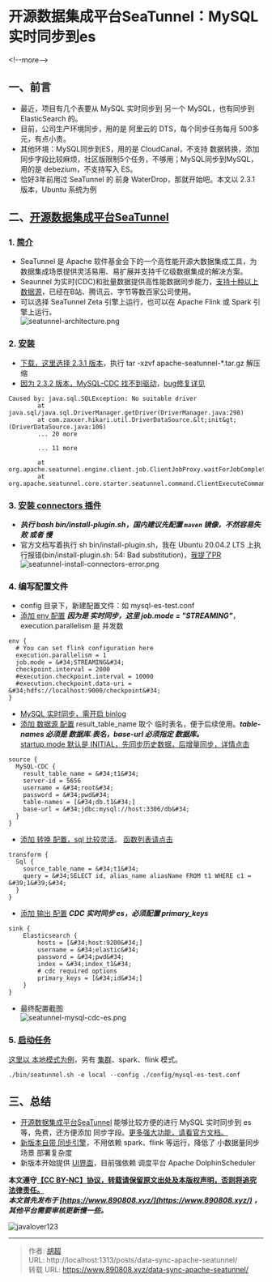 # 开源数据集成平台SeaTunnel：MySQL实时同步到es


&lt;!--more--&gt;

## 一、前言
- 最近，项目有几个表要从 MySQL 实时同步到 另一个 MySQL，也有同步到 ElasticSearch 的。
- 目前，公司生产环境同步，用的是 阿里云的 DTS，每个同步任务每月 500多元，有点小贵。
- 其他环境：MySQL同步到ES，用的是 CloudCanal，不支持 数据转换，添加同步字段比较麻烦，社区版限制5个任务，不够用；MySQL同步到MySQL，用的是 debezium，不支持写入 ES。
- 恰好3年前用过 SeaTunnel 的 前身 WaterDrop，那就开始吧。本文以 2.3.1 版本，Ubuntu 系统为例

## 二、[开源数据集成平台SeaTunnel](https://github.com/apache/seatunnel)
### 1. [简介](https://seatunnel.apache.org/docs/2.3.1/about)   
- SeaTunnel 是 Apache 软件基金会下的一个高性能开源大数据集成工具，为数据集成场景提供灵活易用、易扩展并支持千亿级数据集成的解决方案。
- Seaunnel 为实时(CDC)和批量数据提供高性能数据同步能力，[支持十种以上数据源](https://seatunnel.apache.org/docs/2.3.1/Connector-v2-release-state)，已经在B站、腾讯云、字节等数百家公司使用。 
- 可以选择 SeaTunnel Zeta 引擎上运行，也可以在 Apache Flink 或 Spark 引擎上运行。   
![seatunnel-architecture.png](https://img.890808.xyz/file/javalover123/2023/07/seatunnel-architecture.png)


### 2. [安装](https://seatunnel.apache.org/docs/2.3.1/start-v2/locally/deployment#step-1-prepare-the-environment)
- [下载，这里选择 2.3.1 版本](https://seatunnel.apache.org/download/)，执行 tar -xzvf apache-seatunnel-*.tar.gz 解压缩  
- [因为 2.3.2 版本，MySQL-CDC 找不到驱动](https://github.com/apache/seatunnel/issues/4959)，[bug修复详见](https://github.com/apache/seatunnel/pull/4945/files)   
```
Caused by: java.sql.SQLException: No suitable driver
        at java.sql/java.sql.DriverManager.getDriver(DriverManager.java:298)
        at com.zaxxer.hikari.util.DriverDataSource.&lt;init&gt;(DriverDataSource.java:106)
        ... 20 more

        ... 11 more

        at org.apache.seatunnel.engine.client.job.ClientJobProxy.waitForJobComplete(ClientJobProxy.java:122)
        at org.apache.seatunnel.core.starter.seatunnel.command.ClientExecuteCommand.execute(ClientExecuteCommand.java:181)
```

### 3. [安装 connectors 插件](https://seatunnel.apache.org/docs/2.3.1/start-v2/locally/deployment#step-3-install-connectors-plugin)
- ***执行 bash bin/install-plugin.sh，国内建议先配置 `maven` 镜像，不然容易失败 或者 慢***
- 官方文档写着执行 sh bin/install-plugin.sh，我在 Ubuntu 20.04.2 LTS 上执行报错(bin/install-plugin.sh: 54: Bad substitution)，[我提了PR](https://github.com/apache/seatunnel-website/pull/253)   
![seatunnel-install-connectors-error.png](https://img.890808.xyz/file/javalover123/2023/07/seatunnel-install-connectors-error.png)


### 4. 编写配置文件
- config 目录下，新建配置文件：如 mysql-es-test.conf
- [添加 env 配置](https://seatunnel.apache.org/docs/2.3.1/start-v2/locally/quick-start-seatunnel-engine#step-2-add-job-config-file-to-define-a-job)
***因为是 实时同步，这里 job.mode = &#34;STREAMING&#34;***，execution.parallelism 是 并发数   
```
env {
  # You can set flink configuration here
  execution.parallelism = 1
  job.mode = &#34;STREAMING&#34;
  checkpoint.interval = 2000
  #execution.checkpoint.interval = 10000
  #execution.checkpoint.data-uri = &#34;hdfs://localhost:9000/checkpoint&#34;
}
```

- [MySQL 实时同步，需开启 binlog](https://debezium.io/documentation/reference/1.6/connectors/mysql.html#setting-up-mysql)
- [添加 数据源 配置](https://seatunnel.apache.org/docs/2.3.1/connector-v2/source/MySQL-CDC#options)
result_table_name 取个 临时表名，便于后续使用。***table-names 必须是 数据库.表名，base-url 必须指定 数据库。***   
[startup.mode 默认是 INITIAL，先同步历史数据，后增量同步，详情点击](https://github.com/apache/seatunnel/blob/3cd51b6defd3ddd3b011cf0f6b48f3c209bf9d22/seatunnel-connectors-v2/connector-cdc/connector-cdc-base/src/main/java/org/apache/seatunnel/connectors/cdc/base/option/StartupMode.java#L27)   
```
source {
  MySQL-CDC {
    result_table_name = &#34;t1&#34;
    server-id = 5656
    username = &#34;root&#34;
    password = &#34;pwd&#34;
    table-names = [&#34;db.t1&#34;]
    base-url = &#34;jdbc:mysql://host:3306/db&#34;
  }
}
```

- [添加 转换 配置，sql 比较灵活](https://seatunnel.apache.org/docs/2.3.1/transform-v2/sql#options)。
[函数列表请点击](https://seatunnel.apache.org/docs/2.3.1/transform-v2/sql-functions)   
```
transform {
  Sql {
    source_table_name = &#34;t1&#34;
    query = &#34;SELECT id, alias_name aliasName FROM t1 WHERE c1 = &#39;1&#39;&#34;
  }
}
```

- [添加 输出 配置](https://seatunnel.apache.org/docs/2.3.1/connector-v2/sink/Elasticsearch#options)
***CDC 实时同步 es，必须配置 primary_keys***   
```
sink {
    Elasticsearch {
        hosts = [&#34;host:9200&#34;]
        username = &#34;elastic&#34;
        password = &#34;pwd&#34;
        index = &#34;index_t1&#34;
        # cdc required options
        primary_keys = [&#34;id&#34;]
    }
}
```

- 最终配置截图   
![seatunnel-mysql-cdc-es.png](https://img.890808.xyz/file/javalover123/2023/07/seatunnel-mysql-cdc-es.png)


### 5. [启动任务](https://seatunnel.apache.org/docs/2.3.1/start-v2/locally/quick-start-seatunnel-engine#step-3-run-seatunnel-application)   
[这里以 本地模式为例](https://seatunnel.apache.org/docs/2.3.1/seatunnel-engine/local-mode)，另有 [集群](https://seatunnel.apache.org/docs/2.3.1/seatunnel-engine/deployment)、spark、flink 模式。   
```shell
./bin/seatunnel.sh -e local --config ./config/mysql-es-test.conf
```

## 三、总结
- [开源数据集成平台SeaTunnel](https://github.com/apache/seatunnel) 能够比较方便的进行 MySQL 实时同步到 es 等，免费，还方便添加 同步字段。[更多强大功能，请看官方文档。](https://seatunnel.apache.org/docs/2.3.1/about)
- [新版本自带 同步引擎](https://seatunnel.apache.org/docs/2.3.1/seatunnel-engine/about)，不用依赖 spark、flink 等运行，降低了 小数据量同步场景 部署复杂度
- 新版本开始提供 [UI界面](https://github.com/apache/seatunnel-web)，目前强依赖 调度平台 Apache DolphinScheduler

**本文遵守[【CC BY-NC】协议，转载请保留原文出处及本版权声明，否则将追究法律责任。](https://creativecommons.org/licenses/by-nc/4.0/)**   
***本文首先发布于 [https://www.890808.xyz/](https://www.890808.xyz/) ，其他平台需要审核更新慢一些。***   

![javalover123](https://img.890808.xyz/file/javalover123/2023/04/688b88cfd4ed9f6fcd56828b849ce47c.jpg)

---

> 作者: [胡超](https://github.com/mao888)  
> URL: http://localhost:1313/posts/data-sync-apache-seatunnel/  
> 转载 URL: https://www.890808.xyz/data-sync-apache-seatunnel/
